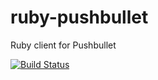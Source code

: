 # ruby-pushbullet
Ruby client for Pushbullet

[![Build Status](https://travis-ci.org/letz/ruby-pushbullet.svg)](https://travis-ci.org/letz/ruby-pushbullet)
